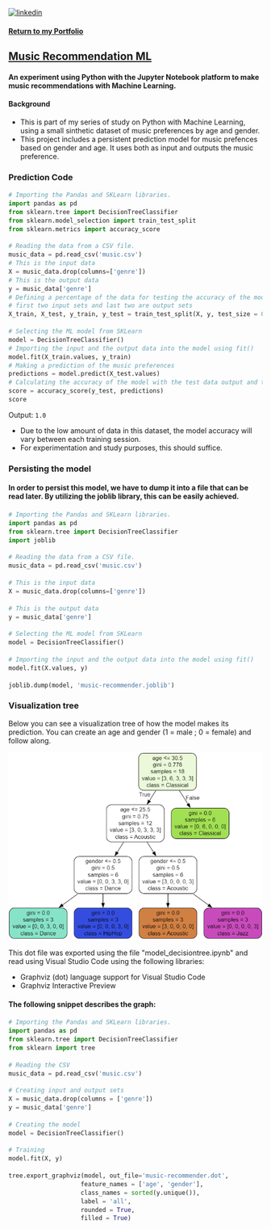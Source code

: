 [![linkedin](https://img.shields.io/badge/linkedin-0A66C2?style=for-the-badge&logo=linkedin&logoColor=white)](https://www.linkedin.com/in/matheus-perches/)

#### [Return to my Portfolio](https://github.com/matheusperches/matheusperches.github.io) 

## [Music Recommendation ML](https://github.com/matheusperches/MusicRecommendation)

#### An experiment using Python with the Jupyter Notebook platform to make music recommendations with Machine Learning.

#### Background
- This is part of my series of study on Python with Machine Learning, using a small sinthetic dataset of music preferences by age and gender. 
- This project includes a persistent prediction model for music prefences based on gender and age. It uses both as input and outputs the music preference.

### Prediction Code

```py
# Importing the Pandas and SKLearn libraries.
import pandas as pd 
from sklearn.tree import DecisionTreeClassifier
from sklearn.model_selection import train_test_split
from sklearn.metrics import accuracy_score

# Reading the data from a CSV file.
music_data = pd.read_csv('music.csv')
# This is the input data 
X = music_data.drop(columns=['genre'])
# This is the output data 
y = music_data['genre']
# Defining a percentage of the data for testing the accuracy of the model
# first two input sets and last two are output sets
X_train, X_test, y_train, y_test = train_test_split(X, y, test_size = 0.2)

# Selecting the ML model from SKLearn
model = DecisionTreeClassifier()
# Importing the input and the output data into the model using fit()
model.fit(X_train.values, y_train)
# Making a prediction of the music preferences
predictions = model.predict(X_test.values)
# Calculating the accuracy of the model with the test data output and the predictions made with the X test input data.
score = accuracy_score(y_test, predictions)
score
```

Output: ``1.0``

- Due to the low amount of data in this dataset, the model accuracy will vary between each training session. 
- For experimentation and study purposes, this should suffice.


### Persisting the model 

#### In order to persist this model, we have to dump it into a file that can be read later. By utilizing the joblib library, this can be easily achieved.

```py
# Importing the Pandas and SKLearn libraries.
import pandas as pd 
from sklearn.tree import DecisionTreeClassifier
import joblib

# Reading the data from a CSV file.
music_data = pd.read_csv('music.csv')

# This is the input data 
X = music_data.drop(columns=['genre'])

# This is the output data 
y = music_data['genre']

# Selecting the ML model from SKLearn
model = DecisionTreeClassifier()

# Importing the input and the output data into the model using fit()
model.fit(X.values, y)

joblib.dump(model, 'music-recommender.joblib')
```


### Visualization tree

Below you can see a visualization tree of how the model makes its prediction. You can create an age and gender (1 = male ; 0 = female) and follow along.

![Visualization tree in dot language](https://raw.githubusercontent.com/matheusperches/MusicRecommendation/main/media/dotfile%20visualization.png)

This dot file was exported using the file "model_decisiontree.ipynb" and read using Visual Studio Code using the following libraries:
- Graphviz (dot) language support for Visual Studio Code
- Graphviz Interactive Preview

#### The following snippet describes the graph:

```python
# Importing the Pandas and SKLearn libraries.
import pandas as pd 
from sklearn.tree import DecisionTreeClassifier
from sklearn import tree

# Reading the CSV
music_data = pd.read_csv('music.csv')

# Creating input and output sets
X = music_data.drop(columns = ['genre'])
y = music_data['genre']

# Creating the model
model = DecisionTreeClassifier()

# Training
model.fit(X, y)

tree.export_graphviz(model, out_file='music-recommender.dot',
                    feature_names = ['age', 'gender'], 
                    class_names = sorted(y.unique()),
                    label = 'all',
                    rounded = True,
                    filled = True)
```






